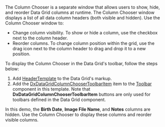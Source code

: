 The Column Chooser is a separate window that allows users to show, hide, and reorder Data Grid columns at runtime. The Column Chooser window displays a list of all data column headers (both visible and hidden). Use the Column Chooser window to:

*   Change column visibility. To show or hide a column, use the checkbox next to the column header.
*   Reorder columns. To change column position within the grid, use the drag icon next to the column header to drag and drop it to a new position.

To display the Column Chooser in the Data Grid's toolbar, follow the steps below:

1.  Add [HeaderTemplate](https://docs.devexpress.com/Blazor/DevExpress.Blazor.DxDataGrid-1.HeaderTemplate) to the Data Grid's markup.
2.  Add the [DxDataGridColumnChooserToolbarItem](https://docs.devexpress.com/Blazor/DevExpress.Blazor.DxDataGridColumnChooserToolbarItem) item to the [Toolbar](https://docs.devexpress.com/Blazor/DevExpress.Blazor.DxToolbar) component in this template. Note that **DxDataGridColumnChooserToolbarItem** buttons are only used for toolbars defined in the Data Grid component.

In this demo, the **Birth Date**, **Image File Name**, and **Notes** columns are hidden. Use the Column Chooser to display these columns and reorder visible columns.
